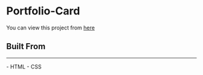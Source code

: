 # Portfolio-Card

You can view this project from [here](https://alpercevizz.github.io/Portfolio-Card/)

## Built From
<hr>
- HTML
- CSS
